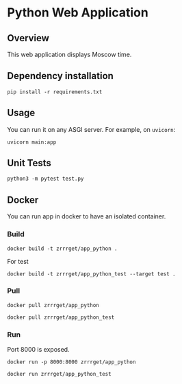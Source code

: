 # Python Web Application
## Overview
This web application displays Moscow time.
## Dependency installation
```
pip install -r requirements.txt
```
## Usage
You can run it on any ASGI server. For example, on `uvicorn`:
```
uvicorn main:app
```
## Unit Tests
```
python3 -m pytest test.py
```
## Docker
You can run app in docker to have an isolated container.
### Build
```
docker build -t zrrrget/app_python .
```
For test
```
docker build -t zrrrget/app_python_test --target test .
```
### Pull
```
docker pull zrrrget/app_python
```
```
docker pull zrrrget/app_python_test
```
### Run
Port 8000 is exposed.
```
docker run -p 8000:8000 zrrrget/app_python
```
```
docker run zrrrget/app_python_test
```